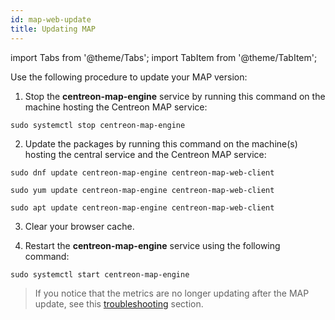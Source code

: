 ```yaml
---
id: map-web-update
title: Updating MAP
---
```

import Tabs from '@theme/Tabs';
import TabItem from '@theme/TabItem';

Use the following procedure to update your MAP version:

1. Stop the **centreon-map-engine** service by running this command on the machine hosting the Centreon MAP service:
 
  ```shell
  sudo systemctl stop centreon-map-engine
  ```

2. Update the packages by running this command on the machine(s) hosting the central service and the Centreon MAP service:

  <Tabs groupId="sync">
  <TabItem value="Alma / RHEL / Oracle Linux 8" label="Alma / RHEL / Oracle Linux 8">
  
  ``` shell
  sudo dnf update centreon-map-engine centreon-map-web-client
  ```
  
  </TabItem>
  <TabItem value="CentOS 7" label="CentOS 7">
  
  ``` shell
  sudo yum update centreon-map-engine centreon-map-web-client
  ```
  
  </TabItem>
  <TabItem value="Debian 11" label="Debian 11">
  
  ``` shell
  sudo apt update centreon-map-engine centreon-map-web-client
  ```
  
  </TabItem>
  </Tabs>

3. Clear your browser cache.
 
4. Restart the **centreon-map-engine** service using the following command:
 
  ```shell
  sudo systemctl start centreon-map-engine
  ```

> If you notice that the metrics are no longer updating after the MAP update, see this [troubleshooting](./map-web-troubleshooting.md#metrics-data-are-no-longer-updated-with-the-map-server) section.
